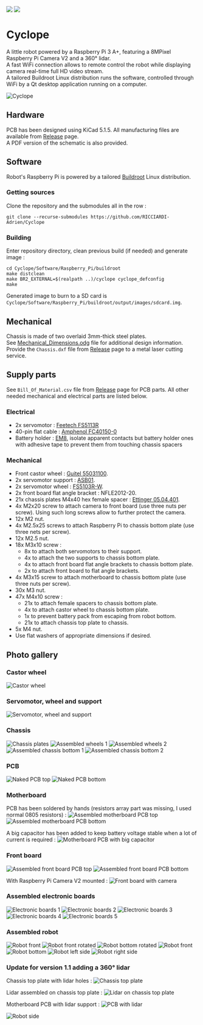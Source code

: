 [![](https://github.com/RICCIARDI-Adrien/Cyclope/workflows/Buildroot%20build/badge.svg)](https://github.com/RICCIARDI-Adrien/Cyclope/actions)
[![](https://github.com/RICCIARDI-Adrien/Cyclope/workflows/PC%20application%20build/badge.svg)](https://github.com/RICCIARDI-Adrien/Cyclope/actions)

# Cyclope

A little robot powered by a Raspberry Pi 3 A+, featuring a 8MPixel Raspberry Pi Camera V2 and a 360° lidar.  
A fast WiFi connection allows to remote control the robot while displaying camera real-time full HD video stream.  
A tailored Buildroot Linux distribution runs the software, controlled through WiFi by a Qt desktop application running on a computer.

![Cyclope](Resources/Pictures/Cyclope_With_Lidar.jpg)

## Hardware

PCB has been designed using KiCad 5.1.5. All manufacturing files are available from [Release](https://github.com/RICCIARDI-Adrien/Cyclope/releases) page.  
A PDF version of the schematic is also provided.

## Software

Robot's Raspberry Pi is powered by a tailored [Buildroot](https://buildroot.org) Linux distribution.

### Getting sources

Clone the repository and the submodules all in the row :
```
git clone --recurse-submodules https://github.com/RICCIARDI-Adrien/Cyclope
```

### Building

Enter repository directory, clean previous build (if needed) and generate image :
```
cd Cyclope/Software/Raspberry_Pi/buildroot
make distclean
make BR2_EXTERNAL=$(realpath ..)/cyclope cyclope_defconfig
make
```

Generated image to burn to a SD card is `Cyclope/Software/Raspberry_Pi/buildroot/output/images/sdcard.img`.

## Mechanical

Chassis is made of two overlaid 3mm-thick steel plates.  
See [Mechanical_Dimensions.odg](Chassis/Mechanical_Dimensions.odg) file for additional design information.  
Provide the `Chassis.dxf` file from [Release](https://github.com/RICCIARDI-Adrien/Cyclope/releases) page to a metal laser cutting service.

## Supply parts

See `Bill_Of_Material.csv` file from [Release](https://github.com/RICCIARDI-Adrien/Cyclope/releases) page for PCB parts. All other needed mechanical and electrical parts are listed below.

### Electrical

* 2x servomotor : [Feetech FS5113R](https://www.gotronic.fr/art-servomoteur-fs5113r-25841.htm)
* 40-pin flat cable : [Amphenol FC40150-0](https://fr.farnell.com/amphenol/fc40150-0/cordon-2-54mm-f-f-150mm-40voies/dp/2217617)
* Battery holder : [EM8](https://www.gotronic.fr/art-coupleur-8-piles-lr6-em8-5718.htm), isolate apparent contacts but battery holder ones with adhesive tape to prevent them from touching chassis spacers

### Mechanical

* Front castor wheel : [Guitel 55031100](https://fr.rs-online.com/web/p/roulettes-industrielles/3064300).
* 2x servomotor support : [ASB01](https://www.gotronic.fr/art-support-de-servos-asb01-11637.htm).
* 2x servomotor wheel : [FS5103R-W](https://www.gotronic.fr/art-roue-pour-servomoteur-fs5103r-25857.htm).
* 2x front board flat angle bracket : NFLE2012-20.
* 21x chassis plates M4x40 hex female spacer : [Ettinger 05.04.401](https://fr.farnell.com/ettinger/05-04-401/entretoise-m4x40-vzk/dp/1466794).
* 4x M2x20 screw to attach camera to front board (use three nuts per screw). Using such long screws allow to further protect the camera.
* 12x M2 nut.
* 4x M2.5x25 screws to attach Raspberry Pi to chassis bottom plate (use three nets per screw).
* 12x M2.5 nut.
* 18x M3x10 screw :
  * 8x to attach both servomotors to their support.
  * 4x to attach the two supports to chassis bottom plate.
  * 4x to attach front board flat angle brackets to chassis bottom plate.
  * 2x to attach front board to flat angle brackets.
* 4x M3x15 screw to attach motherboard to chassis bottom plate (use three nuts per screw).
* 30x M3 nut.
* 47x M4x10 screw :
  * 21x to attach female spacers to chassis bottom plate.
  * 4x to attach castor wheel to chassis bottom plate.
  * 1x to prevent battery pack from escaping from robot bottom.
  * 21x to attach chassis top plate to chassis.
* 5x M4 nut.
* Use flat washers of appropriate dimensions if desired.

## Photo gallery

### Castor wheel

![Castor wheel](Resources/Pictures/Castor_Wheel.jpg)

### Servomotor, wheel and support

![Servomotor, wheel and support](Resources/Pictures/Servomotor_And_Parts.jpg)

### Chassis

![Chassis plates](Resources/Pictures/Chassis_Plates.jpg)
![Assembled wheels 1](Resources/Pictures/Assembled_Wheels_1.jpg)
![Assembled wheels 2](Resources/Pictures/Assembled_Wheels_2.jpg)
![Assembled chassis bottom 1](Resources/Pictures/Assembled_Chassis_Bottom_1.jpg)
![Assembled chassis bottom 2](Resources/Pictures/Assembled_Chassis_Bottom_2.jpg)

### PCB

![Naked PCB top](Resources/Pictures/Naked_PCB_Top.jpg)
![Naked PCB bottom](Resources/Pictures/Naked_PCB_Bottom.jpg)

### Motherboard

PCB has been soldered by hands (resistors array part was missing, I used normal 0805 resistors) :
![Assembled motherboard PCB top](Resources/Pictures/Assembled_Motherboard_PCB_Top.jpg)
![Assembled motherboard PCB bottom](Resources/Pictures/Assembled_Motherboard_PCB_Bottom.jpg)

A big capacitor has been added to keep battery voltage stable when a lot of current is required :
![Motherboard PCB with big capacitor](Resources/Pictures/Motherboard_PCB_With_Big_Capacitor.jpg)

### Front board

![Assembled front board PCB top](Resources/Pictures/Assembled_Front_Board_PCB_Top.jpg)
![Assembled front board PCB bottom](Resources/Pictures/Assembled_Front_Board_PCB_Bottom.jpg)

With Raspberry Pi Camera V2 mounted :
![Front board with camera](Resources/Pictures/Front_Board_With_Camera.jpg)

### Assembled electronic boards

![Electronic boards 1](Resources/Pictures/Electronic_Boards_1.jpg)
![Electronic boards 2](Resources/Pictures/Electronic_Boards_2.jpg)
![Electronic boards 3](Resources/Pictures/Electronic_Boards_3.jpg)
![Electronic boards 4](Resources/Pictures/Electronic_Boards_4.jpg)
![Electronic boards 5](Resources/Pictures/Electronic_Boards_5.jpg)

### Assembled robot

![Robot front](Resources/Pictures/Cyclope.jpg)
![Robot front rotated](Resources/Pictures/Robot_Front_Rotated.jpg)
![Robot bottom rotated](Resources/Pictures/Robot_Bottom_Rotated.jpg)
![Robot front](Resources/Pictures/Robot_Front.jpg)
![Robot bottom](Resources/Pictures/Robot_Bottom.jpg)
![Robot left side](Resources/Pictures/Robot_Left_Side.jpg)
![Robot right side](Resources/Pictures/Robot_Right_Side.jpg)

### Update for version 1.1 adding a 360° lidar

Chassis top plate with lidar holes :
![Chassis top plate](Resources/Pictures/Chassis_Lidar_Plate.jpg)

Lidar assembled on chassis top plate :
![Lidar on chassis top plate](Resources/Pictures/Top_Plate_With_Lidar.jpg)

Motherboard PCB with lidar support :
![PCB with lidar](Resources/Pictures/Motherboard_With_Lidar.jpg)

![Robot side](Resources/Pictures/Cyclope_With_Lidar_Side.jpg)
